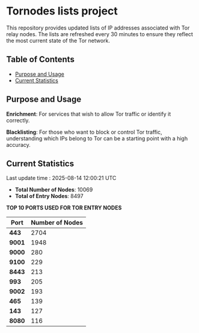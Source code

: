 # Tornodes lists project

This repository provides updated lists of IP addresses associated with Tor relay nodes. The lists are refreshed every 30 minutes to ensure they reflect the most current state of the Tor network.

## Table of Contents

- [Purpose and Usage](#purpose-and-usage)
- [Current Statistics](#current-statistics)


## Purpose and Usage

**Enrichment**: For services that wish to allow Tor traffic or identify it correctly.

**Blacklisting**: For those who want to block or control Tor traffic, understanding which IPs belong to Tor can be a starting point with a high accuracy.

## Current Statistics

Last update time : 2025-08-14 12:00:21 UTC

- **Total Number of Nodes**: 10069
- **Total of Entry Nodes**: 8497

**TOP 10 PORTS USED FOR TOR ENTRY NODES**

| **Port** | **Number of Nodes** |
|------|-----------------|
| **443**   | 2704  |
| **9001**   | 1948  |
| **9000**   | 280  |
| **9100**   | 229  |
| **8443**   | 213  |
| **993**   | 205  |
| **9002**   | 193  |
| **465**   | 139  |
| **143**   | 127  |
| **8080**   | 116  |

